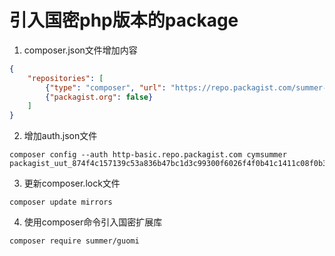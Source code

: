 # 引入国密php版本的package

1. composer.json文件增加内容

```json
{
    "repositories": [
        {"type": "composer", "url": "https://repo.packagist.com/summer-guomi-php/"},
        {"packagist.org": false}
    ]
}
```

2. 增加auth.json文件

```shell
composer config --auth http-basic.repo.packagist.com cymsummer packagist_uut_874f4c157139c53a836b47bc1d3c99300f6026f4f0b41c1411c08f0b335601cde454
```

3. 更新composer.lock文件

```shell
composer update mirrors
```

4. 使用composer命令引入国密扩展库
```shell
composer require summer/guomi
```